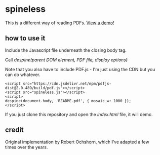 # spineless

This is a different way of reading PDFs. [View a demo!](https://rawgit.com/sdockray/spineless/master/index.html)

## how to use it

Include the Javascript file underneath the closing body tag.

Call _despine(parent DOM element, PDF file, display options)_

Note that you also have to include PDF.js - I'm just using the CDN but you can do whatever.

```
<script src="https://cdn.jsdelivr.net/npm/pdfjs-dist@2.0.489/build/pdf.js"></script>
<script src="spineless.js"></script>
<script>
despine(document.body, 'README.pdf', { mosaic_w: 1000 });
</script>
```

If you just clone this repository and open the _index.html_ file, it will demo.

## credit

Original implementation by Robert Ochshorn, which I've adapted a few times over the years.